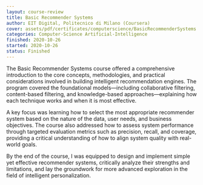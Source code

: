 ```yaml
---
layout: course-review
title: Basic Recommender Systems
author: EIT Digital, Politecnico di Milano (Coursera)
cover: assets/pdf/certificates/computerscience/BasicRecommenderSystems.PDF
categories: Computer-Science Artificial-Intelligence
finished: 2020-10-26
started: 2020-10-26
status: Finished
---
```


The Basic Recommender Systems course offered a comprehensive introduction to the core concepts, methodologies, and practical considerations involved in building intelligent recommendation engines. The program covered the foundational models—including collaborative filtering, content-based filtering, and knowledge-based approaches—explaining how each technique works and when it is most effective.

A key focus was learning how to select the most appropriate recommender system based on the nature of the data, user needs, and business objectives. The course also addressed how to assess system performance through targeted evaluation metrics such as precision, recall, and coverage, providing a critical understanding of how to align system quality with real-world goals.

By the end of the course, I was equipped to design and implement simple yet effective recommender systems, critically analyze their strengths and limitations, and lay the groundwork for more advanced exploration in the field of intelligent personalization.

